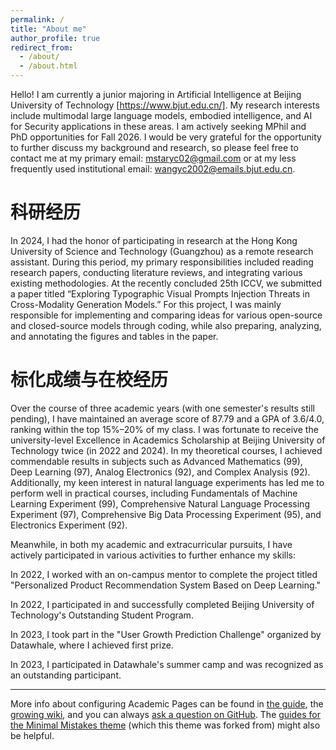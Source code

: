 ```yaml
---
permalink: /
title: "About me"
author_profile: true
redirect_from: 
  - /about/
  - /about.html
---
```


Hello! I am currently a junior majoring in Artificial Intelligence at Beijing University of Technology [https://www.bjut.edu.cn/]. My research interests include multimodal large language models, embodied intelligence, and AI for Security applications in these areas. I am actively seeking MPhil and PhD opportunities for Fall 2026. I would be very grateful for the opportunity to further discuss my background and research, so please feel free to contact me at my primary email: mstaryc02@gmail.com or at my less frequently used institutional email: wangyc2002@emails.bjut.edu.cn.


科研经历
======
In 2024, I had the honor of participating in research at the Hong Kong University of Science and Technology (Guangzhou) as a remote research assistant. During this period, my primary responsibilities included reading research papers, conducting literature reviews, and integrating various existing methodologies. At the recently concluded 25th ICCV, we submitted a paper titled “Exploring Typographic Visual Prompts Injection Threats in Cross-Modality Generation Models.” For this project, I was mainly responsible for implementing and comparing ideas for various open-source and closed-source models through coding, while also preparing, analyzing, and annotating the figures and tables in the paper.



标化成绩与在校经历
======
Over the course of three academic years (with one semester's results still pending), I have maintained an average score of 87.79 and a GPA of 3.6/4.0, ranking within the top 15%–20% of my class. I was fortunate to receive the university-level Excellence in Academics Scholarship at Beijing University of Technology twice (in 2022 and 2024). In my theoretical courses, I achieved commendable results in subjects such as Advanced Mathematics (99), Deep Learning (97), Analog Electronics (92), and Complex Analysis (92). Additionally, my keen interest in natural language experiments has led me to perform well in practical courses, including Fundamentals of Machine Learning Experiment (99), Comprehensive Natural Language Processing Experiment (97), Comprehensive Big Data Processing Experiment (95), and Electronics Experiment (92).

Meanwhile, in both my academic and extracurricular pursuits, I have actively participated in various activities to further enhance my skills:

In 2022, I worked with an on-campus mentor to complete the project titled "Personalized Product Recommendation System Based on Deep Learning."

In 2022, I participated in and successfully completed Beijing University of Technology's Outstanding Student Program.

In 2023, I took part in the "User Growth Prediction Challenge" organized by Datawhale, where I achieved first prize.

In 2023, I participated in Datawhale's summer camp and was recognized as an outstanding participant.





------
More info about configuring Academic Pages can be found in [the guide](https://academicpages.github.io/markdown/), the [growing wiki](https://github.com/academicpages/academicpages.github.io/wiki), and you can always [ask a question on GitHub](https://github.com/academicpages/academicpages.github.io/discussions). The [guides for the Minimal Mistakes theme](https://mmistakes.github.io/minimal-mistakes/docs/configuration/) (which this theme was forked from) might also be helpful.
